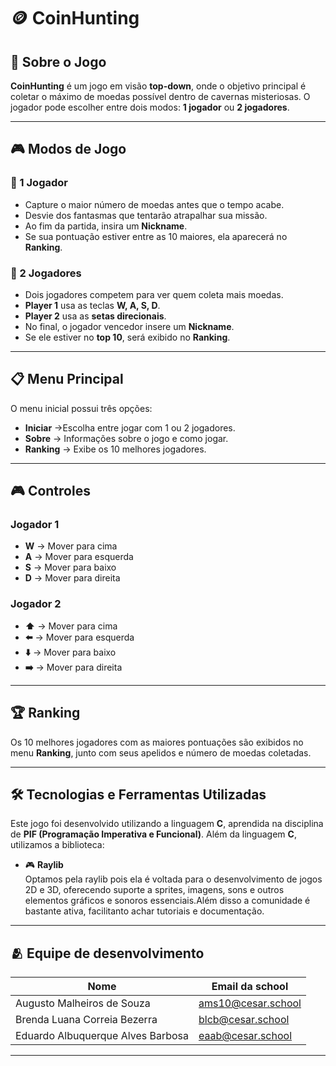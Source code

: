 # 🪙 CoinHunting

## 📖 Sobre o Jogo
**CoinHunting** é um jogo em visão **top-down**, onde o objetivo principal é coletar o máximo de moedas possível dentro de cavernas misteriosas. O jogador pode escolher entre dois modos: **1 jogador** ou **2 jogadores**.

---

## 🎮 Modos de Jogo

### 👤 1 Jogador
- Capture o maior número de moedas antes que o tempo acabe.
- Desvie dos fantasmas que tentarão atrapalhar sua missão.
- Ao fim da partida, insira um **Nickname**.
- Se sua pontuação estiver entre as 10 maiores, ela aparecerá no **Ranking**.

### 👥 2 Jogadores
- Dois jogadores competem para ver quem coleta mais moedas.
- **Player 1** usa as teclas **W, A, S, D**.
- **Player 2** usa as **setas direcionais**.
- No final, o jogador vencedor insere um **Nickname**.
- Se ele estiver no  **top 10**, será exibido no **Ranking**.

---

## 📋 Menu Principal

O menu inicial possui três opções:

- **Iniciar** ->Escolha entre jogar com 1 ou 2 jogadores.  
- **Sobre** -> Informações sobre o jogo e como jogar.  
- **Ranking** -> Exibe os 10 melhores jogadores.

---

## 🎮 Controles

### Jogador 1  
- **W** → Mover para cima  
- **A** → Mover para esquerda  
- **S** → Mover para baixo  
- **D** → Mover para direita  

### Jogador 2  
- **⬆️** → Mover para cima  
- **⬅️** → Mover para esquerda  
- **⬇️** → Mover para baixo  
- **➡️** → Mover para direita  

---

## 🏆 Ranking

Os 10 melhores jogadores com as maiores pontuações são exibidos no menu **Ranking**, junto com seus apelidos e número de moedas coletadas.



---
## 🛠️ Tecnologias e Ferramentas Utilizadas

Este jogo foi desenvolvido utilizando a linguagem **C**, aprendida na disciplina de **PIF (Programação Imperativa e Funcional)**. Além da linguagem **C**, utilizamos a biblioteca:

- 🎮 **Raylib**  
  Optamos pela raylib pois ela é voltada para o desenvolvimento de jogos 2D e 3D, oferecendo suporte a sprites, imagens, sons e outros elementos gráficos e sonoros essenciais.Além disso a comunidade é bastante ativa, facilitanto achar tutoriais e documentação.


---
## 🫂 Equipe de desenvolvimento
| Nome                                  | Email da school    |
| ------------------------------------- | ------------------ | 
| Augusto Malheiros de Souza            | ams10@cesar.school | 
| Brenda Luana Correia Bezerra          | blcb@cesar.school  |
| Eduardo Albuquerque Alves Barbosa     | eaab@cesar.school  |

---
